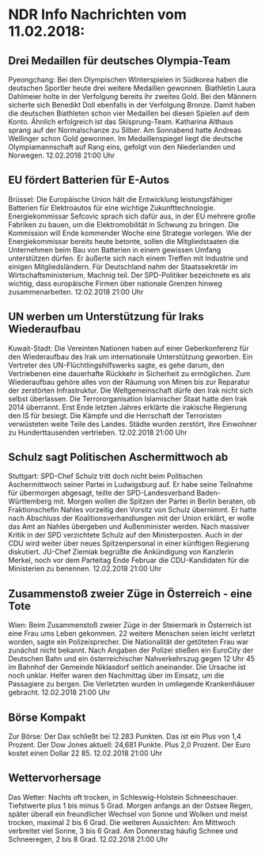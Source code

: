 # NDR Info Nachrichten vom 11.02.2018:


## Drei Medaillen für deutsches Olympia-Team
Pyeongchang: Bei den Olympischen Winterspielen in Südkorea haben die deutschen Sportler heute drei weitere Medaillen gewonnen. Biathletin Laura Dahlmeier holte in der Verfolgung bereits ihr zweites Gold. Bei den Männern sicherte sich Benedikt Doll ebenfalls in der Verfolgung Bronze. Damit haben die deutschen Biathleten schon vier Medaillen bei diesen Spielen auf dem Konto. Ähnlich erfolgreich ist das Skisprung-Team. Katharina Althaus sprang auf der Normalschanze zu Silber. Am Sonnabend hatte Andreas Wellinger schon Gold gewonnen. Im Medaillenspiegel liegt die deutsche Olympiamannschaft auf Rang eins, gefolgt von den Niederlanden und Norwegen. 12.02.2018 21:00 Uhr 

## EU fördert Batterien für E-Autos
Brüssel: Die Europäische Union hält die Entwicklung leistungsfähiger Batterien für Elektroautos für eine wichtige Zukunfttechnologie. Energiekommissar Sefcovic sprach sich dafür aus, in der EU mehrere große Fabriken zu bauen, um die Elektromobilität in Schwung zu bringen. Die Kommission will Ende kommender Woche eine Strategie vorlegen. Wie der Energiekommissar bereits heute betonte, sollen die Mitgliedstaaten die Unternehmen beim Bau von Batterien in einem gewissen Umfang unterstützen dürfen. Er äußerte sich nach einem Treffen mit Industrie und einigen Mitgliedsländern. Für Deutschland nahm der Staatssekretär im Wirtschaftsministerium, Machnig teil. Der SPD-Politiker bezeichnete es als wichtig, dass europäische Firmen über nationale Grenzen hinweg zusammenarbeiten. 12.02.2018 21:00 Uhr 

## UN werben um Unterstützung für Iraks Wiederaufbau
Kuwait-Stadt: Die Vereinten Nationen haben auf einer Geberkonferenz für den Wiederaufbau des Irak um internationale Unterstützung geworben. Ein Vertreter des UN-Flüchtlingshilfswerks sagte, es gehe darum, den Vertriebenen eine dauerhafte Rückkehr in Sicherheit zu ermöglichen. Zum Wiederaufbau gehöre alles von der Räumung von Minen bis zur Reparatur der zerstörten Infrastruktur. Die Weltgemeinschaft dürfe den Irak nicht sich selbst überlassen. Die Terrororganisation Islamischer Staat hatte den Irak 2014 überrannt. Erst Ende letzten Jahres erklärte die irakische Regierung den IS für besiegt. Die Kämpfe und die Herrschaft der Terroristen verwüsteten weite Teile des Landes. Städte wurden zerstört, ihre Einwohner zu Hunderttausenden vertrieben. 12.02.2018 21:00 Uhr 

## Schulz sagt Politischen Aschermittwoch ab
Stuttgart:     SPD-Chef Schulz tritt doch nicht beim Politischen Aschermittwoch seiner Partei in Ludwigsburg auf. Er habe seine Teilnahme für übermorgen abgesagt, teilte der SPD-Landesverband Baden-Württemberg mit. Morgen wollen die Spitzen der Partei in Berlin beraten, ob Fraktionschefin Nahles vorzeitig den Vorsitz von Schulz übernimmt. Er hatte nach Abschluss der Koalitionsverhandlungen mit der Union erklärt, er wolle das Amt an Nahles übergeben und Außenminister werden. Nach massiver Kritik in der SPD verzichtete Schulz auf den Ministerposten. Auch in der CDU wird weiter über neues Spitzenpersonal in einer künftigen Regierung diskutiert. JU-Chef Ziemiak begrüßte die Ankündigung von Kanzlerin Merkel, noch vor dem Parteitag Ende Februar die CDU-Kandidaten für die Ministerien zu benennen. 12.02.2018 21:00 Uhr 

## Zusammenstoß zweier Züge in Österreich - eine Tote
Wien: Beim Zusammenstoß zweier Züge in der Steiermark in Österreich ist eine Frau ums Leben gekommen. 22 weitere Menschen seien leicht verletzt worden, sagte ein Polizeisprecher. Die Nationalität der getöteten Frau war zunächst nicht bekannt. Nach Angaben der Polizei stießen ein EuroCity der Deutschen Bahn und ein österreichischer Nahverkehrszug gegen 12 Uhr 45 im Bahnhof der Gemeinde Niklasdorf seitlich aneinander. Die Ursache ist noch unklar. Helfer waren den Nachmittag über im Einsatz, um die Passagiere zu bergen. Die Verletzten wurden in umliegende Krankenhäuser gebracht. 12.02.2018 21:00 Uhr 

## Börse Kompakt
Zur Börse: Der Dax schließt bei 12.283 Punkten. Das ist ein Plus von 1,4 Prozent. Der Dow Jones aktuell: 24,681 Punkte. Plus 2,0 Prozent. Der Euro kostet einen Dollar 22 85. 12.02.2018 21:00 Uhr 

## Wettervorhersage
Das Wetter:
Nachts oft trocken, in Schleswig-Holstein Schneeschauer. Tiefstwerte plus 1 bis minus 5 Grad. Morgen anfangs an der Ostsee Regen, später überall ein freundlicher Wechsel von Sonne und Wolken und meist trocken, maximal 2 bis 6 Grad. Die weiteren Aussichten: Am Mittwoch verbreitet viel Sonne, 3 bis 6 Grad. Am Donnerstag häufig Schnee und Schneeregen, 2 bis 8 Grad. 12.02.2018 21:00 Uhr 
